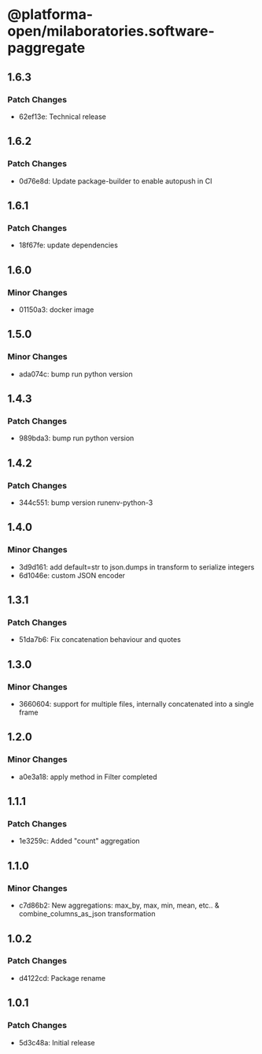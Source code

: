 # @platforma-open/milaboratories.software-paggregate

## 1.6.3

### Patch Changes

- 62ef13e: Technical release

## 1.6.2

### Patch Changes

- 0d76e8d: Update package-builder to enable autopush in CI

## 1.6.1

### Patch Changes

- 18f67fe: update dependencies

## 1.6.0

### Minor Changes

- 01150a3: docker image

## 1.5.0

### Minor Changes

- ada074c: bump run python version

## 1.4.3

### Patch Changes

- 989bda3: bump run python version

## 1.4.2

### Patch Changes

- 344c551: bump version runenv-python-3

## 1.4.0

### Minor Changes

- 3d9d161: add default=str to json.dumps in transform to serialize integers
- 6d1046e: custom JSON encoder

## 1.3.1

### Patch Changes

- 51da7b6: Fix concatenation behaviour and quotes

## 1.3.0

### Minor Changes

- 3660604: support for multiple files, internally concatenated into a single frame

## 1.2.0

### Minor Changes

- a0e3a18: apply method in Filter completed

## 1.1.1

### Patch Changes

- 1e3259c: Added "count" aggregation

## 1.1.0

### Minor Changes

- c7d86b2: New aggregations: max_by, max, min, mean, etc.. & combine_columns_as_json transformation

## 1.0.2

### Patch Changes

- d4122cd: Package rename

## 1.0.1

### Patch Changes

- 5d3c48a: Initial release
